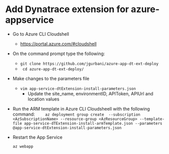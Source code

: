 # Add Dynatrace extension for azure-appservice

- Go to Azure CLI Cloudshell 
  - https://portal.azure.com/#cloudshell
- On the command prompt type the following: 
  - ``` git clone https://github.com/jgurbani/azure-app-dt-ext-deploy ```
  - ```  cd azure-app-dt-ext-deploy/ ```
- Make changes to the parameters file
  - ``` vim app-service-dtExtension-install-parameters.json ```
    - Update the site_name, environmentID, APIToken, APIUrl and location values
- Run the ARM template in Azure CLI Cloudsheell with the following command:
      ```    
      az deployment group create  --subscription  <AzSubscriptionName> --resource-group <AzResourceGroup> --template-file app-service-dTExtension-install-armTemplate.json --parameters @app-service-dtExtension-install-parameters.json    
      ```
  
- Restart the App Service
    ```
    az webapp

    ```
